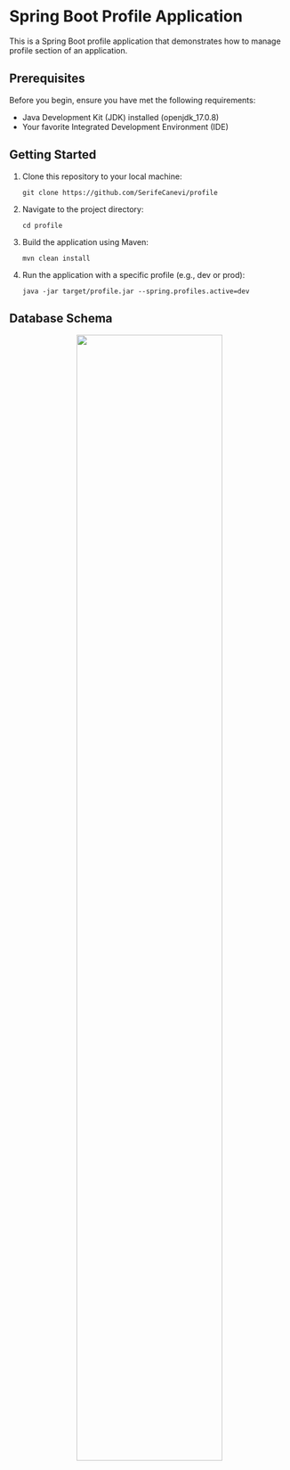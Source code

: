 # Spring Boot Profile Application

This is a Spring Boot profile application that demonstrates how to manage profile section of an application.

## Prerequisites

Before you begin, ensure you have met the following requirements:

- Java Development Kit (JDK) installed (openjdk_17.0.8)
- Your favorite Integrated Development Environment (IDE)

## Getting Started

1. Clone this repository to your local machine:

   ```shell
   git clone https://github.com/SerifeCanevi/profile
   ```

2. Navigate to the project directory:

   ```shell
   cd profile
   ```

3. Build the application using Maven:

   ```shell
   mvn clean install
   ```

4. Run the application with a specific profile (e.g., dev or prod):

   ```shell
   java -jar target/profile.jar --spring.profiles.active=dev
   ```

## Database Schema
<p align="center" width="100%">
  <img src="https://github.com/SerifeCanevi/profile/assets/93770226/bb1dc8e0-f411-4e36-9d9b-b65dba44d9ef" 
    width="72%" />
</p>
